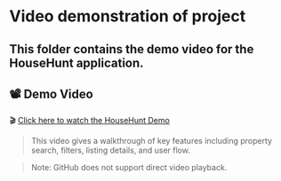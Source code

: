 # Video demonstration of project
## This folder contains the demo video for the HouseHunt application.
## 📽️ Demo Video

🎬 [Click here to watch the HouseHunt Demo](https://youtu.be/vN8aI_sDA5M?si=eAJOFDZQ9qD5iW2a)

> This video gives a walkthrough of key features including property search, filters, listing details, and user flow.

> Note: GitHub does not support direct video playback.
